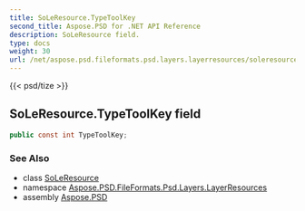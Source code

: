 ```yaml
---
title: SoLeResource.TypeToolKey
second_title: Aspose.PSD for .NET API Reference
description: SoLeResource field. 
type: docs
weight: 30
url: /net/aspose.psd.fileformats.psd.layers.layerresources/soleresource/typetoolkey/
---
```

{{< psd/tize >}}
## SoLeResource.TypeToolKey field

```csharp
public const int TypeToolKey;
```

### See Also

* class [SoLeResource](../)
* namespace [Aspose.PSD.FileFormats.Psd.Layers.LayerResources](../../soleresource/)
* assembly [Aspose.PSD](../../../)


